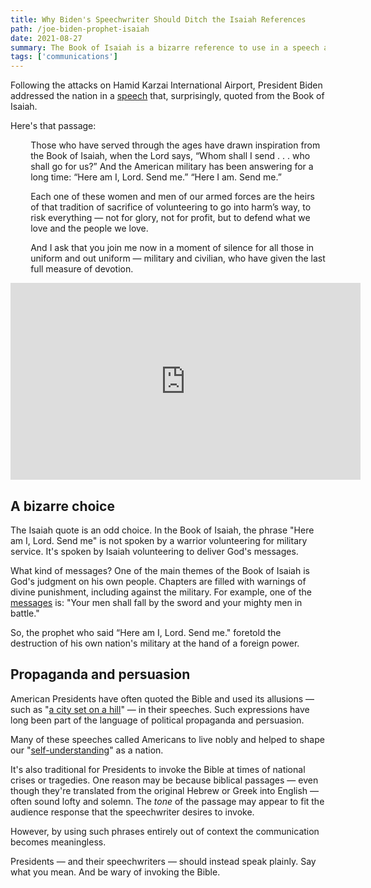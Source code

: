 ```yaml
---
title: Why Biden's Speechwriter Should Ditch the Isaiah References
path: /joe-biden-prophet-isaiah
date: 2021-08-27
summary: The Book of Isaiah is a bizarre reference to use in a speech about America's military.
tags: ['communications']
---
```


Following the attacks on Hamid Karzai International Airport, President Biden addressed the nation in a <a href="https://www.whitehouse.gov/briefing-room/speeches-remarks/2021/08/26/remarks-by-president-biden-on-the-terror-attack-at-hamid-karzai-international-airport/" target="blank">speech</a> that, surprisingly, quoted from the Book of Isaiah.

Here's that passage: 

<div style="padding-left: 2.3em"><p>Those who have served through the ages have drawn inspiration from the Book of Isaiah, when the Lord says, “Whom shall I send . . . who shall go for us?”  And the American military has been answering for a long time: “Here am I, Lord.  Send me.”  “Here I am.  Send me.”</p></div>

<div style="padding-left: 2.3em"><p>Each one of these women and men of our armed forces are the heirs of that tradition of sacrifice of volunteering to go into harm’s way, to risk everything — not for glory, not for profit, but to defend what we love and the people we love.</p></div>

<div style="padding-left: 2.3em"><p>And I ask that you join me now in a moment of silence for all those in uniform and out uniform — military and civilian, who have given the last full measure of devotion.</p></div>

<iframe width="560" height="315" src="https://www.youtube.com/embed/yHO90WMg3AQ" title="YouTube video player" frameborder="0" allow="accelerometer; autoplay; clipboard-write; encrypted-media; gyroscope; picture-in-picture" allowfullscreen></iframe>

## A bizarre choice

The Isaiah quote is an odd choice. In the Book of Isaiah, the phrase "Here am I, Lord. Send me" is not spoken by a warrior volunteering for military service. It's spoken by Isaiah volunteering to deliver God's messages.

What kind of messages? One of the main themes of the Book of Isaiah is God's judgment on his own people. Chapters are filled with warnings of divine punishment, including against the military. For example, one of the <a href="https://biblia.com/bible/nasb95/isaiah/3" target="blank">messages</a> is: "Your men shall fall by the sword and your mighty men in battle." 

So, the prophet who said “Here am I, Lord. Send me." foretold the destruction of his own nation's military at the hand of a foreign power.

## Propaganda and persuasion

American Presidents have often quoted the Bible and used its allusions — such as "<a href="https://biblia.com/books/esv/Mt5.14" target="blank">a city set on a hill</a>" — in their speeches. Such expressions have long been part of the language of political propaganda and persuasion.

Many of these speeches called Americans to live nobly and helped to shape our "<a href="https://www.neh.gov/article/how-america-became-city-upon-hill" target="blank">self-understanding</a>" as a nation. 

It's also traditional for Presidents to invoke the Bible at times of national crises or tragedies. One reason may be because biblical passages — even though they're translated from the original Hebrew or Greek into English — often sound lofty and solemn. The <em>tone</em> of the passage may appear to fit the audience response that the speechwriter desires to invoke.

However, by using such phrases entirely out of context the communication becomes meaningless.

Presidents — and their speechwriters — should instead speak plainly. Say what you mean. And be wary of invoking the Bible.

